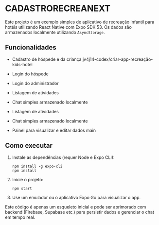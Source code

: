 # CADASTRORECREANEXT

Este projeto é um exemplo simples de aplicativo de recreação infantil para hotéis utilizando React Native com Expo SDK 53. Os dados são armazenados localmente utilizando `AsyncStorage`.

## Funcionalidades
- Cadastro de hóspede e da criança
 jv4j14-codex/criar-app-recreação-kids-hotel
- Login do hóspede
- Login do administrador
- Listagem de atividades
- Chat simples armazenado localmente

- Listagem de atividades
- Chat simples armazenado localmente
- Painel para visualizar e editar dados
 main

## Como executar
1. Instale as dependências (requer Node e Expo CLI):
   ```
   npm install -g expo-cli
   npm install
   ```
2. Inicie o projeto:
   ```
   npm start
   ```
3. Use um emulador ou o aplicativo Expo Go para visualizar o app.

Este código é apenas um esqueleto inicial e pode ser aprimorado com backend (Firebase, Supabase etc.) para persistir dados e gerenciar o chat em tempo real.
